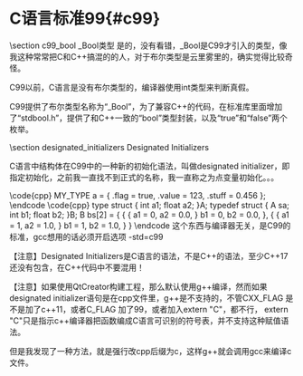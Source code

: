 C语言标准99{#c99}
=================


\section c99_bool _Bool类型
是的，没有看错，_Bool是C99才引入的类型，像我这种常常把C和C++搞混的的人，对于布尔类型是云里雾里的，确实觉得比较奇怪。

C99以前，C语言是没有布尔类型的，编译器使用int类型来判断真假。

C99提供了布尔类型名称为“_Bool”，为了兼容C++的代码，在标准库里面增加了“stdbool.h”，提供了和C++一致的“bool”类型封装，以及“true”和“false”两个枚举。


\section designated_initializers  Designated Initializers

C语言中结构体在C99中的一种新的初始化语法，叫做designated initializer，即指定初始化，之前我一直找不到正式的名称，我一直称之为点变量初始化。。。

\code{cpp}
MY_TYPE a = { .flag = true, .value = 123, .stuff = 0.456 };
\endcode
\code{cpp}
type struct
{
  int a1;
  float a2;
}A;
typedef struct
{
  A sa;
  int b1;
  float b2;
}B;
B bs[2] = 
{
  {
    {
      a1 = 0,
      a2 = 0.0,
    }
    b1 = 0,
    b2 = 0.0,
  },
  {
    {
      a1 = 1,
      a2 = 1.0,
    }
    b1 = 1,
    b2 = 1.0,
  }
}
\endcode
这个东西与编译器无关，是C99的标准，gcc想用的话必须开启选项 -std=c99

【注意】Designated Initializers是C语言的语法，不是C++的语法，至少C++17还没有包含，在C++代码中不要混用！

【注意】如果使用QtCreator构建工程，那么默认使用g++编译，然而如果designated initializer语句是在cpp文件里，g++是不支持的，不管CXX_FLAG 是不是加了c++11，或者C_FLAG 加了99，或者加入extern "C"，都不行， extern "C"只是指示c++编译器把函数编成C语言可识别的符号表，并不支持这种赋值语法。

但是我发现了一种方法，就是强行改cpp后缀为c，这样g++就会调用gcc来编译c文件。